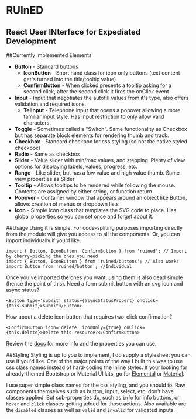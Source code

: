 # RUInED
## **R**eact **U**ser **IN**terface for **E**xpediated **D**evelopment
##Currently Implemented Elements
* __Button__ - Standard buttons
  * __IconButton__ - Short hand class for icon only buttons (text content get's turned into the title/tooltip value)
  * __ConfirmButton__ - When clicked presents a tooltip asking for a second click, after the second click it fires the onClick event
* __Input__ - Input that negotiates the autofill values from it's type, also offers validation and required icons.
  * __TelInput__ - Telephone input that opens a popover allowing a more familiar input style. Has input restriction to only allow valid characters.
* __Toggle__ - Sometimes called a "Switch". Same functionality as Checkbox but has separate block elements for rendering thumb and track.
* __Checkbox__ - Standard checkbox for css styling (so not the native styled checkbox)
* __Radio__ - Same as checkbox
* __Slider__ - Value slider with min/max values, and stepping. Plenty of view options for displaying labels, values, progress, etc.
* __Range__ - Like slider, but has a low value and high value thumb. Same view properties as Slider
* __Tooltip__ - Allows tooltips to be rendered while following the mouse. Contents are assigned by either string, or function return.
* __Popover__ - Container window that appears around an object like Button, allows creation of menus or dropdown lists
* __Icon__ - Simple icon class that templates the SVG code to place. Has global properties so you can set once and forget about it.

##Usage
Using it is simple. For code-spliting purposes importing directly from the module will give you access to all the components.
Or, you can import individually if you'd like.

```
import { Button, IconButton, ConfirmButton } from 'ruined'; // Import by cherry-picking the ones you need
import { Button, IconButton } from 'ruined/buttons'; // Also works
import Button from 'ruined/button'; //Individual
```

Once you've imported the ones you want, using them is also dead simple (hence the point of this). Need a form submit button with an svg icon and async status? 
```
<Button type='submit' status={asyncStatusPropert} onClick={this.submit}>Submit</Button>
```
How about a delete icon button that requires two-click confirmation?
```
<ConfirmButton icon='delete' iconOnly={true} onClick={this.delete}>Delete this resource?</ConfirmButton>
```
Review the [docs](https://github.com/ChrisPikul510/ruined/wiki) for more info and the properties you can use.

##Styling
Styling is up to you to implement, I do supply a stylesheet you can use if you'd like. One of the major points of the way I built this was to use css class names instead of hard-coding the inline styles. If your looking for already-themed Bootstrap or Material UI kits, go for [Elemental](https://github.com/elementalui/elemental) or [Material](https://github.com/callemall/material-ui).

I use super simple class names for the css styling, and you should to. Raw components themselves such as button, input, select, etc. don't have classes applied. But sub-properties do, such as `info` for info buttons, or `hover` and `click` classes getting added for those actions. Also available are the `disabled` classes as well as `valid` and `invalid` for validated inputs.
